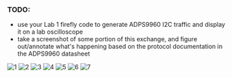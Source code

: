 ### TODO:

- use your Lab 1 firefly code to generate ADPS9960 I2C traffic and display it on a lab oscilloscope
- take a screenshot of some portion of this exchange, and figure out/annotate what's happening based on the protocol documentation in the ADPS9960 datasheet 

![1](https://user-images.githubusercontent.com/44985032/202356612-8d2d6a4a-b193-4091-a64c-03afadf7548b.jpg)
![2](https://user-images.githubusercontent.com/44985032/202356615-a8cd8835-1e48-4b49-a3fc-c8a0741e3804.jpg)
![3](https://user-images.githubusercontent.com/44985032/202356616-1acc280f-1f5e-4226-8741-eed6bc5bf3f2.jpg)
![4](https://user-images.githubusercontent.com/44985032/202356617-7dff2ada-ccf6-43c4-994d-e4dc5e34fe76.jpg)
![5](https://user-images.githubusercontent.com/44985032/202356619-9f47b353-b242-43c1-a002-6e20caa968cb.jpg)
![6](https://user-images.githubusercontent.com/44985032/202356620-54fd3374-774f-4ed6-ba22-911aa601b4b4.jpg)
![7](https://user-images.githubusercontent.com/44985032/202356621-c1a0a4dc-ebba-4fb8-82c8-3e9fe324e5ac.jpg)
